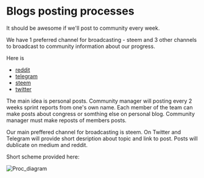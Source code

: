 # Blogs posting processes

It should be awesome if we'll post to community every week.

We have 1 preferred channel for broadcasting - steem and 3 other channels to broadcast to community information about our progress.

Here is

- [reddit](https://www.reddit.com/r/cybercongress/)
- [telegram](https://t.me/cybercongressofficial)
- [steem](https://steemit.com/@cybercongress)
- [twitter](https://twitter.com/cyber_devs)

The main idea is personal posts. Community manager will posting every 2 weeks sprint reports from one's own name.
Each member of the team can make posts about congress or somthing else on personal blog. Community manager must make reposts of members posts.

Our main preffered channel for broadcasting is steem. On Twitter and Telegram will provide short desription about
topic and link to post. Posts will dublicate on medium and reddit.

Short scheme provided here:

![Proc_diagram](https://github.com/cybercongress/congress/blob/master/blog/blogs_proc_diagramm.svg)
